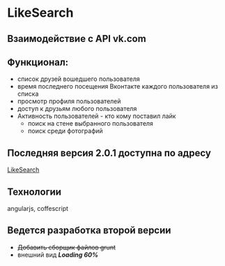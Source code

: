 # LikeSearch
## Взаимодействие с API vk.com

<h2>Функционал:</h2>
<ul>
<li>список друзей вошедшего пользователя</li>
<li>время последнего посещения Вконтакте каждого пользователя из списка</li>
<li>просмотр профиля пользователей</li>
<li>доступ к друзьям любого пользователя</li>
<li>Активность пользователей - кто кому поставил лайк<ul>
  <li>поиск на стене выбранного пользователя</li>
  <li>поиск среди фотографий</li>
</ul></li>
</ul>



<h2>Последняя версия 2.0.1 доступна по адресу</h2>
<span><a href="http://vkopen.16mb.com/">LikeSearch</a></span>

<h2>Технологии</h2>
<span>angularjs, coffescript</span>

<h2>Ведется разработка второй версии</h2>
<ul>
  <li><strike>Добавить сборщик файлов grunt</strike></li>
  <li>внешний вид <b><i>Loading 60%</i></b></li>
</ul>
